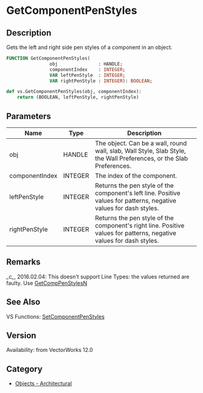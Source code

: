 # GetComponentPenStyles

## Description
Gets the left and right side pen styles of a component in an object.

```pascal
FUNCTION GetComponentPenStyles(
				obj               : HANDLE;
				componentIndex    : INTEGER;
				VAR leftPenStyle  : INTEGER;
				VAR rightPenStyle : INTEGER): BOOLEAN;
```

```python
def vs.GetComponentPenStyles(obj, componentIndex):
    return (BOOLEAN, leftPenStyle, rightPenStyle)
```

## Parameters
|Name|Type|Description|
|---|---|---|
|obj|HANDLE|The object. Can be a wall, round wall, slab, Wall Style, Slab Style, the Wall Preferences, or the Slab Preferences.|
|componentIndex|INTEGER|The index of the component.|
|leftPenStyle|INTEGER|Returns the pen style of the component's left line.  Positive values for patterns, negative values for dash styles.|
|rightPenStyle|INTEGER|Returns the pen style of the component's right line.  Positive values for patterns, negative values for dash styles.|

## Remarks
*\_c\_*, 2016.02.04: This doesn't support Line Types: the values returned are faulty. Use [GetCompPenStylesN](GetCompPenStylesN.md)

## See Also
VS Functions:
[SetComponentPenStyles](SetComponentPenStyles.md)

## Version
Availability: from VectorWorks 12.0

## Category
* [Objects - Architectural](../Categories/Objects%20-%20Architectural.md)
